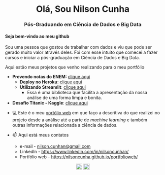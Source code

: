 <h1 align="center">Olá, Sou Nilson Cunha</h1>
<h3 align="center">Pós-Graduando em Ciência de Dados e Big Data</h3>

#### Seja bem-vindo ao meu github
Sou uma pessoa que gostou de trabalhar com dados e viu que pode ser gerado muito valor através deles. Foi com esse intuito que comecei a fazer cursos e iniciar a pós-graduação em Ciência de Dados e Big Data.

Aqui estão meus projetos que venho realizando para o meu portfólio
* **Prevendo notas do ENEM:** [clique aqui](https://colab.research.google.com/drive/1beela9VdVWEcLPEDXUoo7LmFzrmpYxdz)
  * **Deploy no Heroku:** <a href="https://portfolio-enem.herokuapp.com/" target="_blank">clique aqui</a>
  * **Utilizando Streamlit**: [clique aqui](https://portfolio-enem-streamlit.herokuapp.com/)
    * Essa é uma biblioteca que facilita a apresentação da nossa análise de uma forma limpa e bonita.
* **Desafio Titanic - Kaggle**: [clique aqui](https://colab.research.google.com/drive/10XbF-MI1mRXpQHTsPL5qfjYkeAkYZQVa?usp=sharing)

- 💻 Este é o meu [portólio web](https://nilsoncunha.github.io/portfolioweb/) em que faço a descritiva do que realizei no projeto desde a análise até a parte de *machine learning* e também outras informações relacionada a ciência de dados.

- 📫 Aqui está meus contatos
  * e-mail - nilson.cunhan@gmail.com
  * LinkedIn - https://www.linkedin.com/in/nilsoncunhan/
  * Portfólio web - https://nilsoncunha.github.io/portfolioweb/

<p align="center">
<a href="https://linkedin.com/in/nilsoncunhan" target="blank"><img align="center" src="https://cdn.jsdelivr.net/npm/simple-icons@3.0.1/icons/linkedin.svg" alt="nilsoncunhan" height="20" width="20" /></a>
<a href="https://kaggle.com/nilsoncunhan" target="blank"><img align="center" src="https://cdn.jsdelivr.net/npm/simple-icons@3.0.1/icons/kaggle.svg" alt="nilsoncunhan" height="20" width="20" /></a>
</p>
